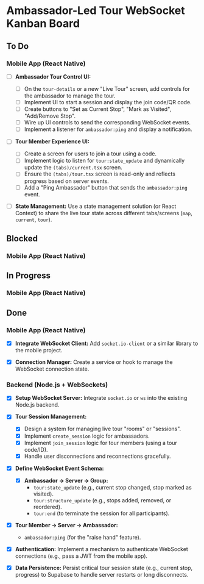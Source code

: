 # Ambassador-Led Tour WebSocket Kanban Board

## To Do



### Mobile App (React Native)

- [ ] **Ambassador Tour Control UI:**
    - [ ] On the `tour-details` or a new "Live Tour" screen, add controls for the ambassador to manage the tour.
    - [ ] Implement UI to start a session and display the join code/QR code.
    - [ ] Create buttons to "Set as Current Stop", "Mark as Visited", "Add/Remove Stop".
    - [ ] Wire up UI controls to send the corresponding WebSocket events.
    - [ ] Implement a listener for `ambassador:ping` and display a notification.
- [ ] **Tour Member Experience UI:**
    - [ ] Create a screen for users to join a tour using a code.
    - [ ] Implement logic to listen for `tour:state_update` and dynamically update the `(tabs)/current.tsx` screen.
    - [ ] Ensure the `(tabs)/tour.tsx` screen is read-only and reflects progress based on server events.
    - [ ] Add a "Ping Ambassador" button that sends the `ambassador:ping` event.
- [ ] **State Management:** Use a state management solution (or React Context) to share the live tour state across different tabs/screens (`map`, `current`, `tour`).


## Blocked

### Mobile App (React Native)



## In Progress

### Mobile App (React Native)




## Done

### Mobile App (React Native)

- [x] **Integrate WebSocket Client:** Add `socket.io-client` or a similar library to the mobile project.
- [x] **Connection Manager:** Create a service or hook to manage the WebSocket connection state.






### Backend (Node.js + WebSockets)

- [x] **Setup WebSocket Server:** Integrate `socket.io` or `ws` into the existing Node.js backend.
- [x] **Tour Session Management:**
    - [x] Design a system for managing live tour "rooms" or "sessions".
    - [x] Implement `create_session` logic for ambassadors.
    - [x] Implement `join_session` logic for tour members (using a tour code/ID).
    - [x] Handle user disconnections and reconnections gracefully.
- [x] **Define WebSocket Event Schema:**
    - [x] **Ambassador -> Server -> Group:**
        - `tour:state_update` (e.g., current stop changed, stop marked as visited).
        - `tour:structure_update` (e.g., stops added, removed, or reordered).
        - `tour:end` (to terminate the session for all participants).
- [x] **Tour Member -> Server -> Ambassador:**
    - `ambassador:ping` (for the "raise hand" feature).
- [x] **Authentication:** Implement a mechanism to authenticate WebSocket connections (e.g., pass a JWT from the mobile app).
- [x] **Data Persistence:** Persist critical tour session state (e.g., current stop, progress) to Supabase to handle server restarts or long disconnects.






